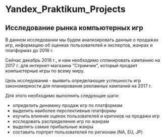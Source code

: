# Yandex_Praktikum_Projects


## Исследование рынка компьютерных игр
В данном исследовании мы будем анализировать данные о продажах игр, информацию об оценках пользователей и экспертов, жанрах и платформах до 2016 г.

Сейчас декабрь 2016 г., и нам необходимо спланировать кампанию на 2017 г. для интернет-магазина "Стримчик", который продает компьютерные игры по всему миру.

Цель исследования - выявить определающие успешность игр закономерности для планирования рекламных кампаний на 2017 г.

Для этого необходимо выполнить следующие шаги:

* определить динамику продаж игр по платформам
* выделить наиболее перспективные платформы
* изучить влияние оценок пользователей и критиков на продажи игр
* исследовать распределение игр по жанрам
* выделить самые прибыльные жанры
* составить портрет пользователей по регионам (NA, EU, JP)
